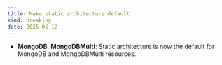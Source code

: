 ```yaml
---
title: Make static architecture default
kind: breaking
date: 2025-06-12
---
```


* **MongoDB**, **MongoDBMulti**: Static architecture is now the default for MongoDB and MongoDBMulti resources.

